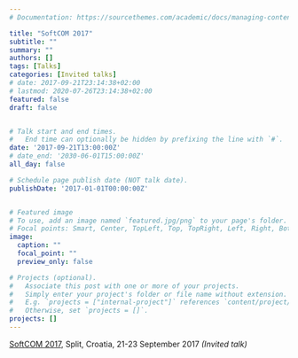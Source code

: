 ```yaml
---
# Documentation: https://sourcethemes.com/academic/docs/managing-content/

title: "SoftCOM 2017"
subtitle: ""
summary: ""
authors: []
tags: [Talks]
categories: [Invited talks]
# date: 2017-09-21T23:14:38+02:00
# lastmod: 2020-07-26T23:14:38+02:00
featured: false
draft: false


# Talk start and end times.
#   End time can optionally be hidden by prefixing the line with `#`.
date: '2017-09-21T13:00:00Z'
# date_end: '2030-06-01T15:00:00Z'
all_day: false

# Schedule page publish date (NOT talk date).
publishDate: '2017-01-01T00:00:00Z'


# Featured image
# To use, add an image named `featured.jpg/png` to your page's folder.
# Focal points: Smart, Center, TopLeft, Top, TopRight, Left, Right, BottomLeft, Bottom, BottomRight.
image:
  caption: ""
  focal_point: ""
  preview_only: false

# Projects (optional).
#   Associate this post with one or more of your projects.
#   Simply enter your project's folder or file name without extension.
#   E.g. `projects = ["internal-project"]` references `content/project/deep-learning/index.md`.
#   Otherwise, set `projects = []`.
projects: []
---
```

[SoftCOM 2017](http://ccis.hr/home/conferences/softcom-2017/), Split, Croatia, 21-23 September 2017 *(Invited talk)*
